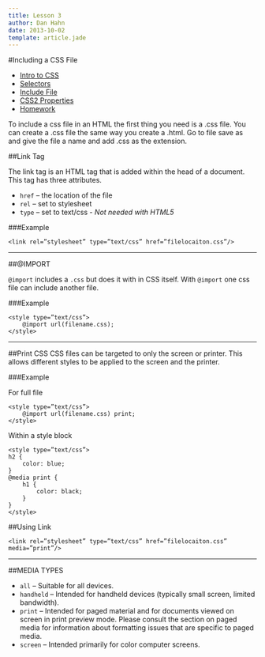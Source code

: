 ```yaml
---
title: Lesson 3
author: Dan Hahn
date: 2013-10-02
template: article.jade
---
```


#Including a CSS File

* [Intro to CSS]()
* [Selectors](selectors.html)
* [Include File](include.html)
* [CSS2 Properties](css.html)
* [Homework](homework.html)

To include a css file in an HTML the first thing you need is a .css file.  You can create a .css file the same way you create a .html.  Go to file save as and give the file a name and add .css as the extension.

##Link Tag

The link tag is an HTML tag that is added within the head of a document.  This tag has three attributes.

* `href` – the location of the file
* `rel` – set to stylesheet
* `type` – set to text/css - *Not needed with HTML5*

###Example

	<link rel=”stylesheet” type=”text/css” href=”filelocaiton.css”/>

---

##@IMPORT

`@import` includes a `.css` but does it with in CSS itself.  With `@import` one css file can include another file.

###Example

	<style type=”text/css”>
		@import url(filename.css);
	</style>

---

##Print CSS
CSS files can be targeted to only the screen or printer.  This allows different styles to be applied to the screen and the printer.

###Example

For full file

	<style type=”text/css”>
		@import url(filename.css) print;
	</style>

Within a style block

	<style type=”text/css”>
	h2 {
		color: blue;
	}
	@media print {
		h1 {
			color: black;
		}
	}
	</style>

##Using Link

	<link rel=”stylesheet” type=”text/css” href=”filelocaiton.css” media=”print”/>

---

##MEDIA TYPES

* `all` – Suitable for all devices.
* `handheld` – Intended for handheld devices (typically small screen, limited bandwidth).
* `print` – Intended for paged material and for documents viewed on screen in print preview mode. Please consult the section on paged media for information about formatting issues that are specific to paged media.
* `screen` – Intended primarily for color computer screens.

